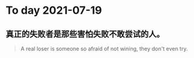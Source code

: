 
# To day 2021-07-19


## 真正的失败者是那些害怕失败不敢尝试的人。
> A real loser is someone so afraid of not wining, they don't even try. 

    